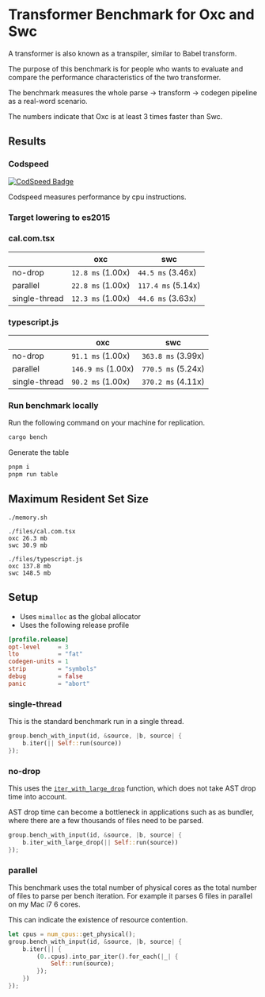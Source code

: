 # Transformer Benchmark for Oxc and Swc

A transformer is also known as a transpiler, similar to Babel transform.

The purpose of this benchmark is for people who wants to evaluate and compare the performance characteristics of the two transformer.

The benchmark measures the whole parse -> transform -> codegen pipeline as a real-word scenario.

The numbers indicate that Oxc is at least 3 times faster than Swc.

## Results

### Codspeed

[![CodSpeed Badge][codspeed-badge]][codspeed-url]

[codspeed-badge]: https://img.shields.io/endpoint?url=https://codspeed.io/badge.json
[codspeed-url]: https://codspeed.io/oxc-project/bench-javascript-transformer-written-in-rust/benchmarks

Codspeed measures performance by cpu instructions.

### Target lowering to es2015

### cal.com.tsx
|               | oxc               | swc                |
| ------------- | ----------------- | ------------------ |
| no-drop       | `12.8 ms` (1.00x) | `44.5 ms` (3.46x)  |
| parallel      | `22.8 ms` (1.00x) | `117.4 ms` (5.14x) |
| single-thread | `12.3 ms` (1.00x) | `44.6 ms` (3.63x)  |

### typescript.js
|               | oxc                | swc                |
| ------------- | ------------------ | ------------------ |
| no-drop       | `91.1 ms` (1.00x)  | `363.8 ms` (3.99x) |
| parallel      | `146.9 ms` (1.00x) | `770.5 ms` (5.24x) |
| single-thread | `90.2 ms` (1.00x)  | `370.2 ms` (4.11x) |

### Run benchmark locally

Run the following command on your machine for replication.

```bash
cargo bench
```

Generate the table

```bash
pnpm i
pnpm run table
```

## Maximum Resident Set Size

```
./memory.sh

./files/cal.com.tsx
oxc 26.3 mb
swc 30.9 mb

./files/typescript.js
oxc 137.8 mb
swc 148.5 mb
```

## Setup

* Uses `mimalloc` as the global allocator
* Uses the following release profile

```toml
[profile.release]
opt-level     = 3
lto           = "fat"
codegen-units = 1
strip         = "symbols"
debug         = false
panic         = "abort"
```

### single-thread

This is the standard benchmark run in a single thread.

```rust
group.bench_with_input(id, &source, |b, source| {
    b.iter(|| Self::run(source))
});
```

### no-drop

This uses the [`iter_with_large_drop`](https://docs.rs/criterion/0.5.1/criterion/struct.Bencher.html#method.iter_with_large_drop) function, which does not take AST drop time into account.

AST drop time can become a bottleneck in applications such as as bundler,
where there are a few thousands of files need to be parsed.

```rust
group.bench_with_input(id, &source, |b, source| {
    b.iter_with_large_drop(|| Self::run(source))
});
```

### parallel

This benchmark uses the total number of physical cores as the total number of files to parse per bench iteration. For example it parses 6 files in parallel on my Mac i7 6 cores.

This can indicate the existence of resource contention.

```rust
let cpus = num_cpus::get_physical();
group.bench_with_input(id, &source, |b, source| {
    b.iter(|| {
        (0..cpus).into_par_iter().for_each(|_| {
            Self::run(source);
        });
    })
});
```


